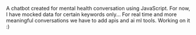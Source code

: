 A chatbot created for mental health conversation using JavaScript. For now, I have mocked data for certain keywords only... For real time and more meaningful conversations we have to add apis and ai ml tools. Working on it :) 
